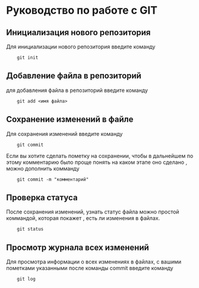 # Руководство по работе с  GIT

## Инициализация нового репозитория 

Для инициализации нового репозитория введите команду
```
    git init
```

## Добавление файла в репозиторий

для добавления файла в репозиторий введите команду
```
    git add <имя файла>
```

## Сохранение изменений в файле 

Для сохранения изменений  введите команду
```
    git commit
```

Если вы хотите сделать пометку на сохранении, чтобы в дальнейшем по этому комментарию было проще понять на каком этапе оно сделано , можно дополнить комманду

```
    git commit -m "комментарий"
```

## Проверка статуса

После сохранения изменений, узнать статус файла можно простой коммандой, которая покажет , есть ли изменения в файлах.

```
    git status
```
## Просмотр журнала всех изменений

Для просмотра информации о всех изменениях в файлах, с вашими пометками указанными после команды commit введите команду 

```
    git log
```
